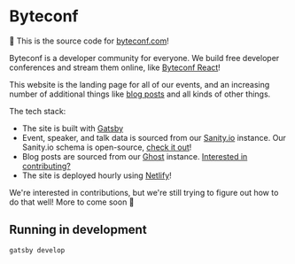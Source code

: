 # Byteconf

👋 This is the source code for [byteconf.com](https://www.byteconf.com)!

Byteconf is a developer community for everyone. We build free developer conferences and stream them online, like [Byteconf React](https://www.byteconf.com/react-2018)!

This website is the landing page for all of our events, and an increasing number of additional things like [blog posts](https://www.byteconf.com/blog) and all kinds of other things.

The tech stack:
- The site is built with [Gatsby](https://gatsbyjs.org)
- Event, speaker, and talk data is sourced from our [Sanity.io](https://sanity.io) instance. Our Sanity.io schema is open-source, [check it out](https://github.com/byteconf/byteconf-sanity-schema)!
- Blog posts are sourced from our [Ghost](https://ghost.org) instance. [Interested in contributing?](https://www.byteconf.com/blog/accepting-story-submissions)
- The site is deployed hourly using [Netlify](https://www.netlify.com/)!

We're interested in contributions, but we're still trying to figure out how to do that well! More to come soon 👀

## Running in development
`gatsby develop`
